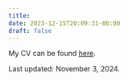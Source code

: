 ```yaml
---
title: 
date: 2023-12-15T20:09:31-06:00
draft: false
---
```


My CV can be found [here](/documents/Bosnich_CV.pdf).

Last updated: November 3, 2024.